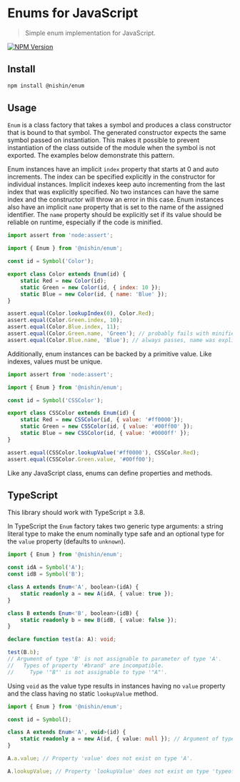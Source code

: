 # Enums for JavaScript

> Simple enum implementation for JavaScript.

[![NPM Version][npm-image]][npm-url]

## Install

```sh
npm install @nishin/enum
```

## Usage

`Enum` is a class factory that takes a symbol and produces a class constructor that is bound to that symbol. The generated constructor expects the same symbol passed on instantiation. This makes it possible to prevent instantiation of the class outside of the module when the symbol is not exported. The examples below demonstrate this pattern.

Enum instances have an implicit `index` property that starts at 0 and auto increments. The index can be specified explicitly in the constructor for individual instances. Implicit indexes keep auto incrementing from the last index that was explicitly specified. No two instances can have the same index and the constructor will throw an error in this case. Enum instances also have an implicit `name` property that is set to the name of the assigned identifier. The `name` property should be explicitly set if its value should be reliable on runtime, especially if the code is minified.

```js
import assert from 'node:assert';

import { Enum } from '@nishin/enum';

const id = Symbol('Color');

export class Color extends Enum(id) {
	static Red = new Color(id);
	static Green = new Color(id, { index: 10 });
	static Blue = new Color(id, { name: 'Blue' });
}

assert.equal(Color.lookupIndex(0), Color.Red);
assert.equal(Color.Green.index, 10);
assert.equal(Color.Blue.index, 11);
assert.equal(Color.Green.name, 'Green'); // probably fails with minified code
assert.equal(Color.Blue.name, 'Blue'); // always passes, name was explicitly set
```

Additionally, enum instances can be backed by a primitive value. Like indexes, values must be unique.

```js
import assert from 'node:assert';

import { Enum } from '@nishin/enum';

const id = Symbol('CSSColor');

export class CSSColor extends Enum(id) {
	static Red = new CSSColor(id, { value: '#ff0000'});
	static Green = new CSSColor(id, { value: '#00ff00' });
	static Blue = new CSSColor(id, { value: '#0000ff' });
}

assert.equal(CSSColor.lookupValue('#ff0000'), CSSColor.Red);
assert.equal(CSSColor.Green.value, '#00ff00');
```

Like any JavaScript class, enums can define properties and methods.

## TypeScript

This library should work with TypeScript ≥ 3.8.

In TypeScript the `Enum` factory takes two generic type arguments: a string literal type to make the enum nominally type safe and an optional type for the `value` property (defaults to `unknown`).

```ts
import { Enum } from '@nishin/enum';

const idA = Symbol('A');
const idB = Symbol('B');

class A extends Enum<'A', boolean>(idA) {
	static readonly a = new A(idA, { value: true });
}

class B extends Enum<'B', boolean>(idB) {
	static readonly b = new B(idB, { value: false });
}

declare function test(a: A): void;

test(B.b);
// Argument of type 'B' is not assignable to parameter of type 'A'.
//   Types of property '#brand' are incompatible.
//     Type '"B"' is not assignable to type '"A"'.
```

Using `void` as the value type results in instances having no `value` property and the class having no static `lookupValue` method.

```ts
import { Enum } from '@nishin/enum';

const id = Symbol();

class A extends Enum<'A', void>(id) {
	static readonly a = new A(id, { value: null }); // Argument of type '{ value: null; }' is not assignable to parameter of type 'EnumFields'. Object literal may only specify known properties, and 'value' does not exist in type 'EnumFields'.
}

A.a.value; // Property 'value' does not exist on type 'A'.

A.lookupValue; // Property 'lookupValue' does not exist on type 'typeof A'.
```

[npm-image]: https://img.shields.io/npm/v/@nishin/enum.svg
[npm-url]: https://npmjs.org/package/@nishin/enum
